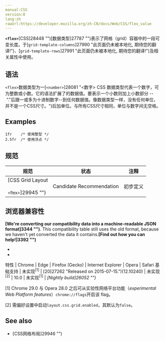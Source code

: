 ```yaml
---
manual:CSS
version:0
lang:zh
rawUrl:https://developer.mozilla.org/zh-CN/docs/Web/CSS/flex_value
---
```






**`<flex>`**[CSS]28448 "")[数据类型]27787 "")表示了网格（grid）容器中的一段可变长度。于[`grid-template-columns`]27990 "此页面仍未被本地化, 期待您的翻译!")、[`grid-template-rows`]27991 "此页面仍未被本地化, 期待您的翻译!")及相关属性中使用。


## 语法<a name="语法"></a>


`<flex>`数据类型为一[`<number>`]28081 "<数字> CSS 数据类型代表一个数字，可为整数或小数。它的语法扩展了<integer>的数据值。要表示一个小数则加上小数部分 -- “."后跟一或多为十进制数字--到任何<integer>数据值。像<integer>数据类型一样，<number>没有任何单位，并不是一个CSS尺寸。")后加单位。与所有CSS尺寸相同，单位与数字间无空格。


## Examples<a name="Examples"></a>

```
1fr    /* 使用整型 */
2.5fr  /* 使用浮点 */
```

## 规范<a name="规范"></a>

规范 | 状态 | 注释 
 ---  |  ---  |  ---  | 
[CSS Grid Layout<br></br><small>&lt;flex&gt;</small>]29945 "") | Candidate Recommendation | 初步定义 


## 浏览器兼容性<a name="浏览器兼容性"></a>


**[We&#39;re converting our compatibility data into a machine-readable JSON format]3344 "")**. This compatibility table still uses the old format, because we haven&#39;t yet converted the data it contains.**[Find out how you can help!]3392 "")**


* 
* 

特性 | Chrome | Edge | Firefox (Gecko) | Internet Explorer | Opera | Safari 
基础支持 | 未实现<sup>[1]</sup> | [20]27262 "Released on 2015-07-15.")(12.10240) | 未实现<sup>[2]</sup> | 10.0 | 未实现<sup>[1]</sup> | *[Nightly build]26052 "")* 





[1] Chrome 29.0 与 Opera 28.0 之后可从实验性网络平台功能（*experimental Web Platform features*）`chrome://flags`开启该 flag。



[2] 需偏好设置中启动`layout.css.grid.enabled`，其默认为`false`。


## See also<a name="See_also"></a>

* [CSS网格布局]29946 "")




